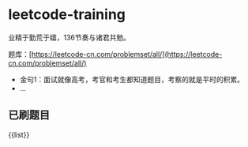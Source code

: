 # leetcode-training

业精于勤荒于嬉，136节奏与诸君共勉。

题库：[https://leetcode-cn.com/problemset/all/](https://leetcode-cn.com/problemset/all/)

- 金句1：面试就像高考，考官和考生都知道题目，考察的就是平时的积累。
- ...

## 已刷题目
{{list}}